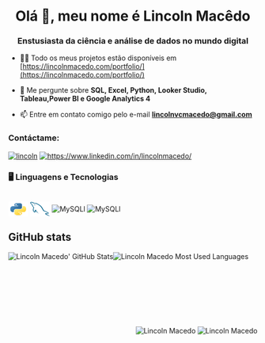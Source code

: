 <h1 align="center">Olá 👋, meu nome é Lincoln Macêdo</h1>
<h3 align="center">Enstusiasta da ciência e análise de dados no mundo digital</h3>

- 👨‍💻 Todo os meus projetos estão disponíveis em [https://lincolnmacedo.com/portfolio/](https://lincolnmacedo.com/portfolio/)

- 💬 Me pergunte sobre **SQL, Excel, Python, Looker Studio, Tableau,Power BI e Google Analytics 4**

- 📫 Entre em contato comigo pelo e-mail **lincolnvcmacedo@gmail.com**




<h3 align="left"> Contáctame:</h3>
<p align="left">
<a href="https://twitter.com/lincoln" target="blank"><img align="center" src="https://raw.githubusercontent.com/rahuldkjain/github-profile-readme-generator/master/src/images/icons/Social/twitter.svg" alt="lincoln" height="30" width="40" /></a>
<a href="https://linkedin.com/in/https://www.linkedin.com/in/lincolnmacedo/" target="blank"><img align="center" src="https://raw.githubusercontent.com/rahuldkjain/github-profile-readme-generator/master/src/images/icons/Social/linked-in-alt.svg" alt="https://www.linkedin.com/in/lincolnmacedo/" height="30" width="40" /></a>
</p>



<h3 align="left">🖥 Linguagens e Tecnologias</h3>
<div style="align:center; display:inline-block">
<br>
  <img align="center" alt="Python" height="30" width="40" src="https://raw.githubusercontent.com/devicons/devicon/master/icons/python/python-original.svg">
  <img align="center" alt="MySQLl" height="30" width="40" src="https://raw.githubusercontent.com/devicons/devicon/master/icons/mysql/mysql-plain.svg">
  <img align="center" alt="MySQLl" height="30" width="40" src="https://user-images.githubusercontent.com/25181517/192108891-d86b6220-e232-423a-bf5f-90903e6887c3.png">
  <img align="center" alt="MySQLl" height="30" width="40" src="https://user-images.githubusercontent.com/25181517/183914128-3fc88b4a-4ac1-40e6-9443-9a30182379b7.png">
</div>



## GitHub stats

<div style="display: flex">
<img height="150em" src=https://github-readme-stats.vercel.app/api?username=lincolnmacedo&show_icons=true&theme=dark&include_all_commits=true&count_private=true alt="Lincoln Macedo' GitHub Stats"/>
<img height="150em" src="https://github-readme-stats.vercel.app/api/top-langs/?username=lincolnmacedo&layout=compact&langs_count=7&theme=dark" alt="Lincoln Macedo Most Used Languages"/>
</div>

<div align="right">
<img src="https://komarev.com/ghpvc/?username=alexcamargos" alt="Lincoln Macedo"/>
<img src="https://visitor-badge.laobi.icu/badge?page_id=lincolnmacedo" alt="Lincoln Macedo"/>
</div>
